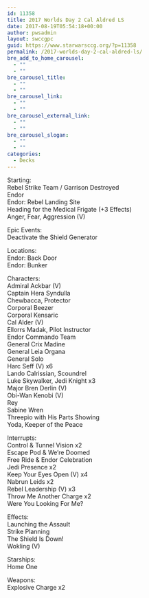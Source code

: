 ```yaml
---
id: 11358
title: 2017 Worlds Day 2 Cal Aldred LS
date: 2017-08-19T05:54:18+00:00
author: pwsadmin
layout: swccgpc
guid: https://www.starwarsccg.org/?p=11358
permalink: /2017-worlds-day-2-cal-aldred-ls/
bre_add_to_home_carousel:
  - ""
  - ""
bre_carousel_title:
  - ""
  - ""
bre_carousel_link:
  - ""
  - ""
bre_carousel_external_link:
  - ""
  - ""
bre_carousel_slogan:
  - ""
  - ""
categories:
  - Decks
---
```

Starting:  
Rebel Strike Team / Garrison Destroyed  
Endor  
Endor: Rebel Landing Site  
Heading for the Medical Frigate (+3 Effects)  
Anger, Fear, Aggression (V)

Epic Events:  
Deactivate the Shield Generator

Locations:  
Endor: Back Door  
Endor: Bunker

Characters:  
Admiral Ackbar (V)  
Captain Hera Syndulla  
Chewbacca, Protector  
Corporal Beezer  
Corporal Kensaric  
Cal Alder (V)  
Ellorrs Madak, Pilot Instructor  
Endor Commando Team  
General Crix Madine  
General Leia Organa  
General Solo  
Harc Seff (V) x6  
Lando Calrissian, Scoundrel  
Luke Skywalker, Jedi Knight x3  
Major Bren Derlin (V)  
Obi-Wan Kenobi (V)  
Rey  
Sabine Wren  
Threepio with His Parts Showing  
Yoda, Keeper of the Peace

Interrupts:  
Control & Tunnel Vision x2  
Escape Pod & We&#8217;re Doomed  
Free Ride & Endor Celebration  
Jedi Presence x2  
Keep Your Eyes Open (V) x4  
Nabrun Leids x2  
Rebel Leadership (V) x3  
Throw Me Another Charge x2  
Were You Looking For Me?

Effects:  
Launching the Assault  
Strike Planning  
The Shield Is Down!  
Wokling (V)

Starships:  
Home One

Weapons:  
Explosive Charge x2